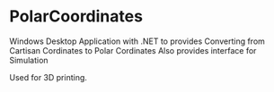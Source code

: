 # PolarCoordinates

Windows Desktop Application with .NET to provides Converting from Cartisan Cordinates to Polar Cordinates
Also provides interface for Simulation

Used for 3D printing.
